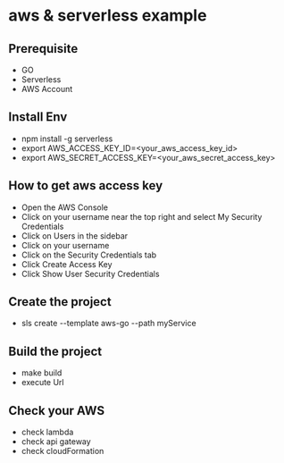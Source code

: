 # aws & serverless example

## Prerequisite
- GO
- Serverless
- AWS Account

## Install Env
- npm install -g serverless
- export AWS_ACCESS_KEY_ID=<your_aws_access_key_id>
- export AWS_SECRET_ACCESS_KEY=<your_aws_secret_access_key>

## How to get aws access key
- Open the AWS Console
- Click on your username near the top right and select My Security Credentials
- Click on Users in the sidebar
- Click on your username
- Click on the Security Credentials tab
- Click Create Access Key
- Click Show User Security Credentials

## Create the project
- sls create --template aws-go --path myService

## Build the project
- make build
- execute Url

## Check your AWS
- check lambda
- check api gateway
- check cloudFormation
